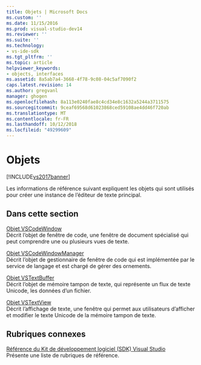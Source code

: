 ```yaml
---
title: Objets | Microsoft Docs
ms.custom: ''
ms.date: 11/15/2016
ms.prod: visual-studio-dev14
ms.reviewer: ''
ms.suite: ''
ms.technology:
- vs-ide-sdk
ms.tgt_pltfrm: ''
ms.topic: article
helpviewer_keywords:
- objects, interfaces
ms.assetid: 8a5ab7a4-3668-4f78-9c08-04c5af7090f2
caps.latest.revision: 14
ms.author: gregvanl
manager: ghogen
ms.openlocfilehash: 8a113e0240fae8c4cd34e8c1632a5244a3711575
ms.sourcegitcommit: 9ceaf69568d61023868ced59108ae4dd46f720ab
ms.translationtype: MT
ms.contentlocale: fr-FR
ms.lasthandoff: 10/12/2018
ms.locfileid: "49299609"
---
```

# <a name="objects"></a>Objets
[!INCLUDE[vs2017banner](../includes/vs2017banner.md)]

Les informations de référence suivant expliquent les objets qui sont utilisés pour créer une instance de l’éditeur de texte principal.  
  
## <a name="in-this-section"></a>Dans cette section  
 [Objet VSCodeWindow](../extensibility/vscodewindow-object.md)  
 Décrit l’objet de fenêtre de code, une fenêtre de document spécialisé qui peut comprendre une ou plusieurs vues de texte.  
  
 [Objet VSCodeWindowManager](../extensibility/vscodewindowmanager-object.md)  
 Décrit l’objet de gestionnaire de fenêtre de code qui est implémentée par le service de langage et est chargé de gérer des ornements.  
  
 [Objet VSTextBuffer](../extensibility/vstextbuffer-object.md)  
 Décrit l’objet de mémoire tampon de texte, qui représente un flux de texte Unicode, les données d’un fichier.  
  
 [Objet VSTextView](../extensibility/vstextview-object.md)  
 Décrit l’affichage de texte, une fenêtre qui permet aux utilisateurs d’afficher et modifier le texte Unicode de la mémoire tampon de texte.  
  
## <a name="related-sections"></a>Rubriques connexes  
 [Référence du Kit de développement logiciel (SDK) Visual Studio](../extensibility/visual-studio-sdk-reference.md)  
 Présente une liste de rubriques de référence.

